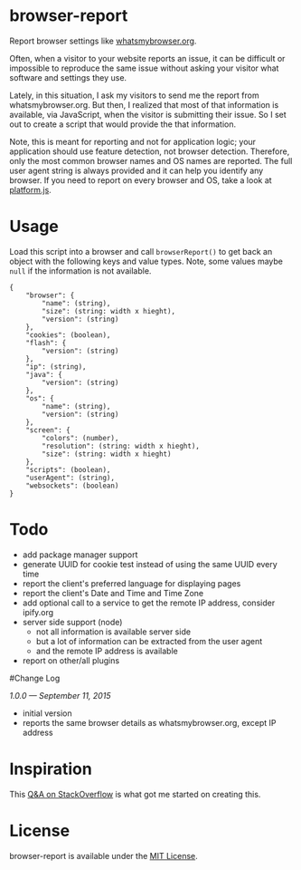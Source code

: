 # browser-report
Report browser settings like [whatsmybrowser.org](http://www.whatsmybrowser.org).

Often, when a visitor to your website reports an issue, it can be difficult or impossible to reproduce the same issue without asking your visitor what software and settings they use.

Lately, in this situation, I ask my visitors to send me the report from whatsmybrowser.org. But then, I realized that most of that information is available, via JavaScript, when the visitor is submitting their issue. So I set out to create a script that would provide the that information.

Note, this is meant for reporting and not for application logic; your application should use feature detection, not browser detection. Therefore, only the most common browser names and OS names are reported. The full user agent string is always provided and it can help you identify any browser. If you need to report on every browser and OS, take a look at [platform.js](https://github.com/bestiejs/platform.js).

# Usage
Load this script into a browser and call `browserReport()` to get back an object with the following keys and value types. Note, some values maybe `null` if the information is not available.

	{
		"browser": {
			"name": (string),
			"size": (string: width x hieght),
			"version": (string)
		},
		"cookies": (boolean),
		"flash": {
			"version": (string)
		},
		"ip": (string),
		"java": {
			"version": (string)
		},
		"os": {
			"name": (string),
			"version": (string)
		},
		"screen": {
			"colors": (number),
			"resolution": (string: width x hieght),
			"size": (string: width x hieght)
		},
		"scripts": (boolean),
		"userAgent": (string),
		"websockets": (boolean)
	}

# Todo

* add package manager support
* generate UUID for cookie test instead of using the same UUID every time
* report the client's preferred language for displaying pages
* report the client's Date and Time and Time Zone
* add optional call to a service to get the remote IP address, consider ipify.org
* server side support (node)
	* not all information is available server side
	* but a lot of information can be extracted from the user agent
	* and the remote IP address is available
* report on other/all plugins

#Change Log

*1.0.0 — September 11, 2015*

* initial version
* reports the same browser details as whatsmybrowser.org, except IP address

# Inspiration
This [Q&A on StackOverflow](http://stackoverflow.com/questions/9514179/how-to-find-the-operating-system-version-using-javascript) is what got me started on creating this.

# License
browser-report is available under the [MIT License](https://github.com/keithws/browser-report/blob/master/LICENSE).
